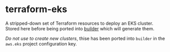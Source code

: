 # terraform-eks

A stripped-down set of Terraform resources to deploy an EKS cluster. Stored here before being ported into [builder](https://github.com/elifesciences/builder) which will generate them.

*Do not use to create new clusters*, thise has been ported into `builder` in the `aws.eks` project configuration key.
